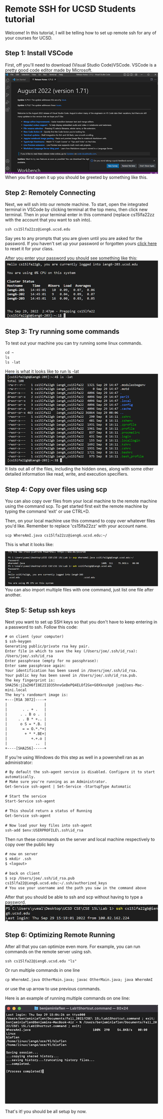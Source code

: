 # Remote SSH for UCSD Students tutorial

Welcome! In this tutorial, I will be telling how to set up remote ssh for any of your courses for UCSD.

## Step 1: Install VSCode
First, off you'll need to download (Visual Studio Code)VSCode. VSCode is a pretty good code editor made by Microsoft.
![Image](VSCode.png)
When you first open it up you should be greeted by something like this.

## Step 2: Remotely Connecting
Next, we will ssh into our remote machine. To start, open the integrated terminal in VSCode by clicking terminal at the top menu, then click new terminal. Then in your terminal enter in this command (replace cs15lfa22zz with the account that you want to ssh into).

```
ssh cs15lfa22zz@ieng6.ucsd.edu
```
Say yes to any prompts that you are given until you are asked for the password. If you haven't set up your password or forgotten yours [click here](https://sdacs.ucsd.edu/cgi-bin/alloc-query) to reset it for your class.

After you enter your password you should see something like this:
![Image](SSH.png)

## Step 3: Try running some commands
To test out your machine you can try running some linux commands.
```
cd ~
ls
ls -lat
```
Here is what it looks like to run ls -lat
![Image](ls.png)
It lists out all of the files, including the hidden ones, along with some other detailed information like read, write, and execution specifiers.


## Step 4: Copy over files using scp
You can also copy over files from your local machine to the remote machine using the command scp. To get started first exit the remote machine by typing the command 'exit' or use CTRL+D.

Then, on your local machine use this command to copy over whatever files you'd like. Remember to replace 'cs15lfa22zz' with your account name.

```
scp WhereAmI.java cs15lfa22zz@ieng6.ucsd.edu:~/
```
This is what it looks like:

![Image](scp.png)
You can also import multiple files with one command, just list one file after another.

## Step 5: Setup ssh keys
Next you want to set up SSH keys so that you don't have to keep entering in a password to ssh. Follow this code:

```
# on client (your computer)
$ ssh-keygen
Generating public/private rsa key pair.
Enter file in which to save the key (/Users/joe/.ssh/id_rsa): /Users/joe/.ssh/id_rsa
Enter passphrase (empty for no passphrase): 
Enter same passphrase again: 
Your identification has been saved in /Users/joe/.ssh/id_rsa.
Your public key has been saved in /Users/joe/.ssh/id_rsa.pub.
The key fingerprint is:
SHA256:jZaZH6fI8E2I1D35hnvGeBePQ4ELOf2Ge+G0XknoXp0 joe@Joes-Mac-mini.local
The key's randomart image is:
+---[RSA 3072]----+
|                 |
|       . . + .   |
|      . . B o .  |
|     . . B * +.. |
|      o S = *.B. |
|       = = O.*.*+|
|        + * *.BE+|
|           +.+.o |
|             ..  |
+----[SHA256]-----+
```

If you're using Windows do this step as well in a powershell ran as an administrator:

```
# By default the ssh-agent service is disabled. Configure it to start automatically.
# Make sure you're running as an Administrator.
Get-Service ssh-agent | Set-Service -StartupType Automatic

# Start the service
Start-Service ssh-agent

# This should return a status of Running
Get-Service ssh-agent

# Now load your key files into ssh-agent
ssh-add $env:USERPROFILE\.ssh\id_rsa
```

Then run these commands on the server and local machine respectively to copy over the public key
```
# now on server
$ mkdir .ssh
$ <logout>

# back on client
$ scp /Users/joe/.ssh/id_rsa.pub cs15lfa22@ieng6.ucsd.edu:~/.ssh/authorized_keys
# You use your username and the path you saw in the command above
```

After that you should be able to ssh and scp without having to type a password.
![Image](key.png)

## Step 6: Optimizing Remote Running
After all that you can optimize even more. For example, you can run commands on the remote server using ssh.
```
ssh cs15lfa22@ieng6.ucsd.edu "ls"
```

Or run multiple commands in one line

```
cp WhereAmI.java OtherMain.java; javac OtherMain.java; java WhereAmI
```
or use the up arrow to use previous commands.

Here is an example of running multiple commands on one line: 

![Image](optimal.png)

That's it! you should be all setup by now.
